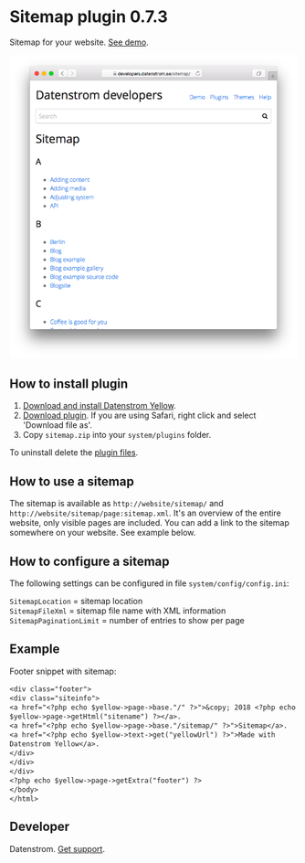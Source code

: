 Sitemap plugin 0.7.3
====================
Sitemap for your website. [See demo](https://developers.datenstrom.se/sitemap/).

<p align="center"><img src="sitemap-screenshot.png?raw=true" alt="Screenshot"></p>

## How to install plugin

1. [Download and install Datenstrom Yellow](https://github.com/datenstrom/yellow/).
2. [Download plugin](https://github.com/datenstrom/yellow-plugins/raw/master/zip/sitemap.zip). If you are using Safari, right click and select 'Download file as'.
3. Copy `sitemap.zip` into your `system/plugins` folder.

To uninstall delete the [plugin files](update.ini).

## How to use a sitemap

The sitemap is available as `http://website/sitemap/` and `http://website/sitemap/page:sitemap.xml`. It's an overview of the entire website, only visible pages are included. You can add a link to the sitemap somewhere on your website. See example below.

## How to configure a sitemap

The following settings can be configured in file `system/config/config.ini`:

`SitemapLocation` = sitemap location  
`SitemapFileXml` = sitemap file name with XML information  
`SitemapPaginationLimit` = number of entries to show per page  

## Example

Footer snippet with sitemap:

    <div class="footer">
    <div class="siteinfo">
    <a href="<?php echo $yellow->page->base."/" ?>">&copy; 2018 <?php echo $yellow->page->getHtml("sitename") ?></a>.
    <a href="<?php echo $yellow->page->base."/sitemap/" ?>">Sitemap</a>. 
    <a href="<?php echo $yellow->text->get("yellowUrl") ?>">Made with Datenstrom Yellow</a>.
    </div>
    </div>
    </div>
    <?php echo $yellow->page->getExtra("footer") ?>
    </body>
    </html>

## Developer

Datenstrom. [Get support](https://developers.datenstrom.se/help/support).
